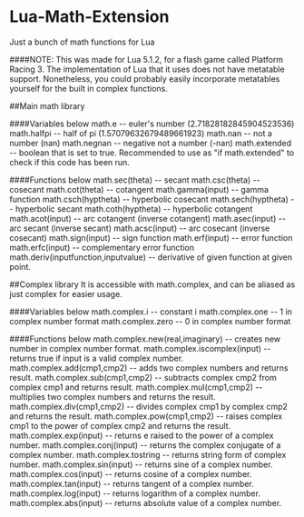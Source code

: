 # Lua-Math-Extension
Just a bunch of math functions for Lua

####NOTE: 
This was made for Lua 5.1.2, for a flash game called Platform Racing 3. The implementation of Lua that it uses does not have metatable support.
Nonetheless, you could probably easily incorporate metatables yourself for the built in complex functions.

##Main math library

####Variables below
math.e -- euler's number (2.71828182845904523536)
math.halfpi -- half of pi (1.57079632679489661923)
math.nan -- not a number (nan)
math.negnan -- negative not a number (-nan)
math.extended -- boolean that is set to true. Recommended to use as "if math.extended" to check if this code has been run.

####Functions below
math.sec(theta) -- secant
math.csc(theta) -- cosecant
math.cot(theta) -- cotangent
math.gamma(input) -- gamma function
math.csch(hyptheta) -- hyperbolic cosecant
math.sech(hyptheta) -- hyperbolic secant
math.coth(hyptheta) -- hyperbolic cotangent
math.acot(input) -- arc cotangent (inverse cotangent)
math.asec(input) -- arc secant (inverse secant)
math.acsc(input) -- arc cosecant (inverse cosecant)
math.sign(input) -- sign function
math.erf(input) -- error function
math.erfc(input) -- complementary error function
math.deriv(inputfunction,inputvalue) -- derivative of given function at given point.


##Complex library
It is accessible with math.complex, and can be aliased as just complex for easier usage.

####Variables below
math.complex.i -- constant i
math.complex.one -- 1 in complex number format
math.complex.zero -- 0 in complex number format

####Functions below
math.complex.new(real,imaginary) -- creates new number in complex number format.
math.complex.iscomplex(input) -- returns true if input is a valid complex number.
math.complex.add(cmp1,cmp2) -- adds two complex numbers and returns result.
math.complex.sub(cmp1,cmp2) -- subtracts complex cmp2 from complex cmp1 and returns result.
math.complex.mul(cmp1,cmp2) -- multiplies two complex numbers and returns the result.
math.complex.div(cmp1,cmp2) -- divides complex cmp1 by complex cmp2 and returns the result.
math.complex.pow(cmp1,cmp2) -- raises complex cmp1 to the power of complex cmp2 and returns the result.
math.complex.exp(input) -- returns e raised to the power of a complex number.
math.complex.conj(input) -- returns the complex conjugate of a complex number.
math.complex.tostring -- returns string form of complex number.
math.complex.sin(input) -- returns sine of a complex number.
math.complex.cos(input) -- returns cosine of a complex number.
math.complex.tan(input) -- returns tangent of a complex number.
math.complex.log(input) -- returns logarithm of a complex number.
math.complex.abs(input) -- returns absolute value of a complex number.
